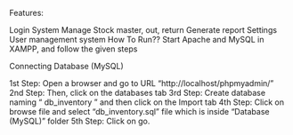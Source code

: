 Features:
 
Login System
Manage Stock master, out, return
Generate report
Settings
User management system
How To Run??
Start Apache and MySQL in XAMPP, and follow the given steps

Connecting Database (MySQL)

1st Step: Open a browser and go to URL “http://localhost/phpmyadmin/”
2nd Step: Then, click on the databases tab
3rd Step: Create database naming “ db_inventory ” and then click on the Import tab
4th Step: Click on browse file and select “db_inventory.sql” file which is inside “Database (MySQL)” folder
5th Step: Click on go.